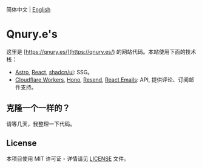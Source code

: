 简体中文 | [English](./README.md)

# Qnury.e's

这里是 [https://qnury.es/](https://qnury.es/) 的网站代码。本站使用下面的技术栈：

- [Astro](https://astro.build/), [React](https://reactjs.org/), [shadcn/ui](https://ui.shadcn.com/): SSG。
- [Cloudflare Workers](https://workers.cloudflare.com/), [Hono](https://hono.dev/), [Resend](https://resend.com/), [React Emails](https://react.email/): API, 提供评论、订阅邮件支持。

## 克隆一个一样的？

请等几天，我整理一下代码。

## License

本项目使用 MIT 许可证 - 详情请见 [LICENSE](./LICENSE) 文件。

